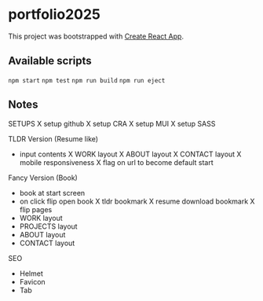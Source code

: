 # portfolio2025

This project was bootstrapped with [Create React App](https://github.com/facebook/create-react-app).

## Available scripts
`npm start`
`npm test`
`npm run build`
`npm run eject`

## Notes
SETUPS
X setup github 
X setup CRA
X setup MUI
X setup SASS

TLDR Version (Resume like)
- input contents
X WORK layout
X ABOUT layout
X CONTACT layout
X mobile responsiveness
X flag on url to become default start

Fancy Version (Book)
- book at start screen 
- on click flip open book 
X tldr bookmark
X resume download bookmark
X flip pages
- WORK layout
- PROJECTS layout
- ABOUT layout
- CONTACT layout

SEO
- Helmet
- Favicon
- Tab